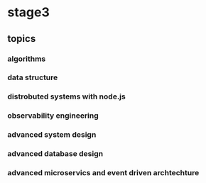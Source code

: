 # stage3

## topics

### algorithms
### data structure
### distrobuted systems with node.js
### observability engineering
### advanced system design
### advanced database design
### advanced microservics and event driven archtechture
